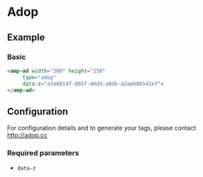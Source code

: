 <!---
Copyright 2019 The AMP HTML Authors. All Rights Reserved.

Licensed under the Apache License, Version 2.0 (the "License");
you may not use this file except in compliance with the License.
You may obtain a copy of the License at

      http://www.apache.org/licenses/LICENSE-2.0

Unless required by applicable law or agreed to in writing, software
distributed under the License is distributed on an "AS-IS" BASIS,
WITHOUT WARRANTIES OR CONDITIONS OF ANY KIND, either express or implied.
See the License for the specific language governing permissions and
limitations under the License.
-->

# Adop

## Example

### Basic

```html
<amp-ad width="300" height="250"
     type="adop"
     data-z="a3a8014f-0b5f-46dd-a0db-a2ae686541ef">
</amp-ad>
```

## Configuration

For configuration details and to generate your tags, please contact http://adop.cc

### Required parameters

- `data-z`
